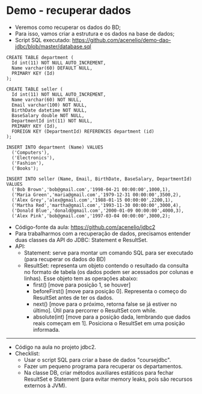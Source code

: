 # Demo - recuperar dados

- Veremos como recuperar os dados do BD;
- Para isso, vamos criar a estrutura e os dados na base de dados;
- Script SQL executado: https://github.com/acenelio/demo-dao-jdbc/blob/master/database.sql

```
CREATE TABLE department (
  Id int(11) NOT NULL AUTO_INCREMENT,
  Name varchar(60) DEFAULT NULL,
  PRIMARY KEY (Id)
);

CREATE TABLE seller (
  Id int(11) NOT NULL AUTO_INCREMENT,
  Name varchar(60) NOT NULL,
  Email varchar(100) NOT NULL,
  BirthDate datetime NOT NULL,
  BaseSalary double NOT NULL,
  DepartmentId int(11) NOT NULL,
  PRIMARY KEY (Id),
  FOREIGN KEY (DepartmentId) REFERENCES department (id)
);

INSERT INTO department (Name) VALUES
  ('Computers'),
  ('Electronics'),
  ('Fashion'),
  ('Books');

INSERT INTO seller (Name, Email, BirthDate, BaseSalary, DepartmentId) VALUES
  ('Bob Brown','bob@gmail.com','1998-04-21 00:00:00',1000,1),
  ('Maria Green','maria@gmail.com','1979-12-31 00:00:00',3500,2),
  ('Alex Grey','alex@gmail.com','1988-01-15 00:00:00',2200,1),
  ('Martha Red','martha@gmail.com','1993-11-30 00:00:00',3000,4),
  ('Donald Blue','donald@gmail.com','2000-01-09 00:00:00',4000,3),
  ('Alex Pink','bob@gmail.com','1997-03-04 00:00:00',3000,2);
```

- Código-fonte da aula: https://github.com/acenelio/jdbc2
- Para trabalharmos com a recuperação de dados, precisamos entender duas classes da API do JDBC: Statement e ResultSet.
- API:
  - Statement: serve para montar um comando SQL para ser executado (para recuperar os dados do BD)
  - ResultSet: representa um objeto contendo o resultado da consulta no formato de tabela (os dados podem ser acessados por colunas e linhas). Esse objeto tem as operações abaixo:
    - first() [move para posição 1, se houver]
    - beforeFirst() [move para posição 0]. Representa o começo do ResultSet antes de ter os dados.
    - next() [move para o próximo, retorna false se já estiver no último]. Útil para percorrer o ResultSet com while.
    - absolute(int) [move para a posição dada, lembrando que dados reais começam em 1]. Posiciona o ResultSet em uma posição informada.

---

- Código na aula no projeto jdbc2.
- Checklist:
  - Usar o script SQL para criar a base de dados "coursejdbc".
  - Fazer um pequeno programa para recuperar os departamentos.
  - Na classe DB, criar métodos auxiliares estáticos para fechar ResultSet e Statement (para evitar memory leaks, pois são recursos externos à JVM).
